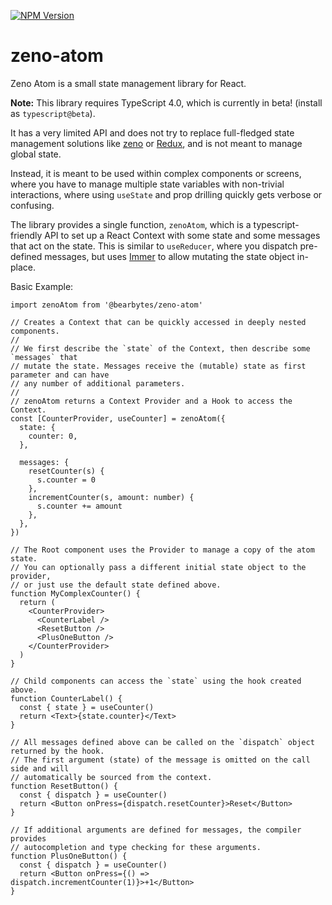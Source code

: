 [![NPM Version](https://img.shields.io/npm/v/@bearbytes/zeno-atom.svg?style=flat)](https://www.npmjs.com/package/@bearbytes/zeno-atom)

# zeno-atom

Zeno Atom is a small state management library for React.

**Note:** This library requires TypeScript 4.0, which is currently in beta! (install as `typescript@beta`).

It has a very limited API and does not try to replace full-fledged state management solutions like [zeno](https://github.com/bearbytes/zeno) or [Redux](https://github.com/reduxjs/redux), and is not meant to manage global state.

Instead, it is meant to be used within complex components or screens, where you have to manage multiple state variables with non-trivial interactions, where using `useState` and prop drilling quickly gets verbose or confusing.

The library provides a single function, `zenoAtom`, which is a typescript-friendly API to set up a React Context with some state and some messages that act on the state. This is similar to `useReducer`, where you dispatch pre-defined messages, but uses [Immer](https://github.com/immerjs/immer) to allow mutating the state object in-place.

Basic Example:

```tsx
import zenoAtom from '@bearbytes/zeno-atom'

// Creates a Context that can be quickly accessed in deeply nested components.
//
// We first describe the `state` of the Context, then describe some `messages` that
// mutate the state. Messages receive the (mutable) state as first parameter and can have
// any number of additional parameters.
//
// zenoAtom returns a Context Provider and a Hook to access the Context.
const [CounterProvider, useCounter] = zenoAtom({
  state: {
    counter: 0,
  },

  messages: {
    resetCounter(s) {
      s.counter = 0
    },
    incrementCounter(s, amount: number) {
      s.counter += amount
    },
  },
})

// The Root component uses the Provider to manage a copy of the atom state.
// You can optionally pass a different initial state object to the provider,
// or just use the default state defined above.
function MyComplexCounter() {
  return (
    <CounterProvider>
      <CounterLabel />
      <ResetButton />
      <PlusOneButton />
    </CounterProvider>
  )
}

// Child components can access the `state` using the hook created above.
function CounterLabel() {
  const { state } = useCounter()
  return <Text>{state.counter}</Text>
}

// All messages defined above can be called on the `dispatch` object returned by the hook.
// The first argument (state) of the message is omitted on the call side and will
// automatically be sourced from the context.
function ResetButton() {
  const { dispatch } = useCounter()
  return <Button onPress={dispatch.resetCounter}>Reset</Button>
}

// If additional arguments are defined for messages, the compiler provides
// autocompletion and type checking for these arguments.
function PlusOneButton() {
  const { dispatch } = useCounter()
  return <Button onPress={() => dispatch.incrementCounter(1)}>+1</Button>
}
```
